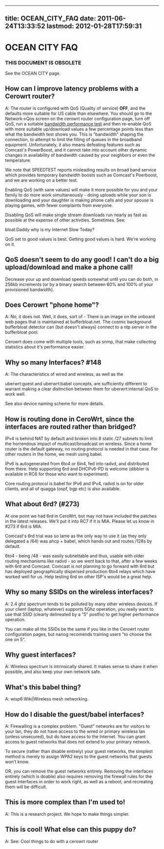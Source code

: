 
---
title: OCEAN_CITY_FAQ
date: 2011-06-24T13:33:52
lastmod: 2012-01-28T17:59:31
---
OCEAN CITY FAQ
==============

### THIS DOCUMENT IS OBSOLETE

See the <link>OCEAN CITY</link> page.

How can I improve latency problems with a Cerowrt router?
---------------------------------------------------------

A: The router is configured with <link>QoS</link> (Quality of service)
**OFF**, and the defaults more suitable for US cable than elsewhere. You
should go to the Network-&gt;Qos screen on the <link>cerowrt router
configuration</link> page, turn off <link>QoS</link>, run a suitable
[bandwidth performance test](http://speedtest.net) and then re-enable
QoS with more suitable up/download values a few percentage points less
than what the bandwidth test shows you. This is "bandwidth" shaping the
connection, to attempt to limit the filling of queues in the broadband
equipment. Unfortunately, it also means defeating features such as
Comcast's PowerBoost, and it cannot take into account other dynamic
changes in availability of bandwidth caused by your neighbors or even
the temperature.

We note that SPEEDTEST reports misleading results on broad band service
which provides temporary bandwidth boosts such as Comcast's Poerboost,
and we are working on a better test.

Enabling QoS (with sane values) will make it more possible for you and
your family to do more work simultaneously - doing uploads while your
son is downloading and your daughter is making phone calls and your
spouse is playing games, with fewer complaints from everyone.

Disabling QoS will make single stream downloads run nearly as fast as
possible at the expense of other activities. Sometimes. See:
<link>bloat:Daddy why is my Internet Slow Today</link>?

QoS set to good values is best. Getting good values is hard. We're
working on it.

QoS doesn't seem to do any good! I can't do a big upload/download and make a phone call!
----------------------------------------------------------------------------------------

Decrease your up and download speeds somewhat until you can do both, in
256kb increments (or by a binary search between 60% and 100% of your
provisioned bandwidth).

Does Cerowrt "phone home"?
--------------------------

A: No, it does not. Well, it does, sort of - There is an image on the
onboard web pages that is maintained at bufferbloat.net. The cosmic
background bufferbloat detector can (but doesn't always) connect to a
ntp server in the bufferbloat pool.

Cerowrt does come with multiple tools, such as snmp, that make
collecting statistics about it's performance easier.

Why so many Interfaces? <link>\#148</link>
------------------------------------------

A: The characteristics of wired and wireless, as well as the
<link>uberwrt:guest</link> and <link>uberwrt:babel</link> concepts, are
sufficiently different to warrant making a clear distinction between
them for <link>uberwrt:internal QoS</link> to work well.

See also <link>device naming scheme</link> for more details.

How is routing done in CeroWrt, since the interfaces are routed rather than bridged?
------------------------------------------------------------------------------------

IPv4 is behind NAT by default and broken into 8 static /27 subnets to
limit the horrendous impact of multicast/broadcast on wireless. Since a
home router is the default gateway, no routing protocol is needed in
that case. For other routers in the home, we mesh using babel.

IPv6 is autogenerated from 6to4 or 6in4, fed into radvd, and distributed
from there. Help supporting 6rd and DHCPv6-PD is welcome (dibbler is
available in RC6 for those who want to experiment).

Core routing protocol is babel for IPv6 and IPv4, radvd is on for older
clients, and all of quagga (ospf, bgp etc) is also available.

What about 6rd? (\#273)
-----------------------

At one point we had 6rd in CeroWrt, but may not have included the
patches in the latest releases. We'll put it into RC7 if it is MIA.
Please let us know in \#273 if 6rd is MIA.

Comcast's 6rd trial was so lame as the only way to use it (as they only
delegated a /64) was ahcp + babel, which hands out and routes /128s by
default.

6to4 - being /48 - was easily subnettable and thus, usable with older
routing mechanisms like radvd - so we went back to that, after a few
weeks with 6rd and Comcast. Comcast is not planning to go forward with
6rd but has deployed geographically dispersed production 6to4 relays
which have worked well for us. Help testing 6rd on other ISP's would be
a great help.

Why so many SSIDs on the wireless interfaces?
---------------------------------------------

A: 2.4 ghz spectrum tends to be polluted by many other wireless devices.
If your client (laptop, whatever) supports 5Ghz operation, you really
want to use that SSID (clearly delineated by a "5" postfix) to get
higher performance operation.

You can make all the SSIDs be the same if you like in the <link>Cerowrt
router configuration</link> pages, but nanog recomends training users
"to choose the one on 5".

Why guest interfaces?
---------------------

A: Wireless spectrum is intrinsically shared. It makes sense to share it
when possible, and also keep your own network safe.

What's this babel thing?
------------------------

A: <link>wisp6:Wiki|Wireless mesh networking</link>.

How do I disable the guest/babel interfaces?
--------------------------------------------

A: Firewalling is a complex problem. "Guest" networks are for visitors
to your lan, they do not have access to the wired or primary wireless
lan (unless unsecured), but do have access to the Internet. You can
grant access to guest networks that does not extend to your primary
network.

To secure (rather than disable entirely) your guest networks, the
simplest method is merely to assign WPA2 keys to the guest networks that
guests won't know.

OR, you can remove the guest networks entirely. Removing the interfaces
entirely (which is doable) also requires removing the firewall rules for
the guest interfaces in order to work right, as well as a reboot, and
recreating them will be difficult.

This is more complex than I'm used to!
--------------------------------------

A: This is a research project. We hope to make things simpler.

This is cool! What else can this puppy do?
------------------------------------------

A: See: <link>Cool things to do with a cerowrt router</link>
